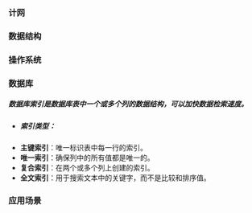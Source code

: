 ### 计网
### 数据结构
### 操作系统
### 数据库
##### 数据库索引是数据库表中一个或多个列的数据结构，可以加快数据检索速度。
- ##### 索引类型：
- **主键索引**：唯一标识表中每一行的索引。
- **唯一索引**：确保列中的所有值都是唯一的。
- **复合索引**：在两个或多个列上创建的索引。
- **全文索引**：用于搜索文本中的关键字，而不是比较和排序值。

### 应用场景